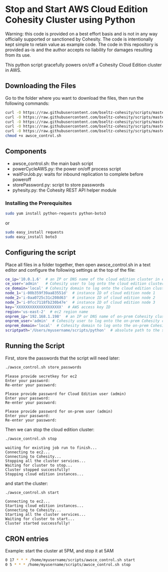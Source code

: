 # Stop and Start AWS Cloud Edition Cohesity Cluster using Python

Warning: this code is provided on a best effort basis and is not in any way officially supported or sanctioned by Cohesity. The code is intentionally kept simple to retain value as example code. The code in this repository is provided as-is and the author accepts no liability for damages resulting from its use.

This python script gracefully powers on/off a Cohesity Cloud Edition cluster in AWS.

## Downloading the Files

Go to the folder where you want to download the files, then run the following commands:

```bash
curl -O https://raw.githubusercontent.com/bseltz-cohesity/scripts/master/python/powerCycleAWS/powerCycleAWS.py
curl -O https://raw.githubusercontent.com/bseltz-cohesity/scripts/master/python/powerCycleAWS/storePassword.py
curl -O https://raw.githubusercontent.com/bseltz-cohesity/scripts/master/python/powerCycleAWS/waitForJob.py
curl -O https://raw.githubusercontent.com/bseltz-cohesity/scripts/master/python/powerCycleAWS/awsce_control.sh
curl -O https://raw.githubusercontent.com/bseltz-cohesity/scripts/master/python/pyhesity.py
chmod +x awsce_control.sh
```

## Components

* awsce_control.sh: the main bash script
* powerCycleAWS.py: the power on/off process script
* waitForJob.py: waits for inbound replication to complete before poweroff
* storePassword.py: script to store passwords
* pyhesity.py: the Cohesity REST API helper module

### Installing the Prerequisites

```bash
sudo yum install python-requests python-boto3
```

or

```bash
sudo easy_install requests
sudo easy_install boto3
```

## Configuring the script

Place all files in a folder together, then open awsce_control.sh in a text editor and configure the following settings at the top of the file:

```bash
ce_ip='10.0.1.6'  # an IP or DNS name of the cloud edition cluster in ec2
ce_user='admin'   # Cohesity user to log onto the cloud edition cluster
ce_domain='local' # Cohesity domain to log onto the cloud edition cluster
node_1='i-00b359f39aa83551d'  # instance ID of cloud edition node 1
node_2='i-0aa0725c31c208d63'  # instance ID of cloud edition node 2
node_3='i-0fcc7118fb230b47e'  # instance ID of cloud edition node 3
key='XXXXXXXXXXXXXXXXXXXX'  # AWS access key ID
region='us-east-2'  # ec2 region name
onprem_ip='192.168.1.198'  # an IP or DNS name of on-prem Cohesity cluster
onprem_user='admin'  # Cohesity user to log onto the on-prem Cohesity cluster
onprem_domain='local'  # Cohesity domain to log onto the on-prem Cohesity cluster
scriptpath='/Users/myusername/scripts/python'  # absolute path to the scripts
```

## Running the Script

First, store the passwords that the script will need later:

```bash
./awsce_control.sh store_passwords
```

```text
Please provide secretkey for ec2
Enter your password:
Re-enter your password:

Please provide password for Cloud Edition user (admin)
Enter your password:
Re-enter your password:

Please provide password for on-prem user (admin)
Enter your password:
Re-enter your password:
```

Then we can stop the cloud edition cluster:

```bash
./awsce_control.sh stop
```

```text
waiting for existing job run to finish...
Connecting to ec2...
Connecting to Cohesity...
Stopping all the cluster services...
Waiting for cluster to stop...
Cluster stopped successfully!
Stopping cloud edition instances...
```

and start the cluster:

```bash
./awsce_control.sh start
```

```text
Connecting to ec2...
Starting cloud edition instances...
Connecting to Cohesity...
Starting all the cluster services...
Waiting for cluster to start...
Cluster started successfully!
```

## CRON entries

Example: start the cluster at 5PM, and stop it at 5AM

```bash
0 17 * * * /home/myusername/scripts/awsce_control.sh start
0 5 * * * /home/myusername/scripts/awsce_control.sh stop
```
